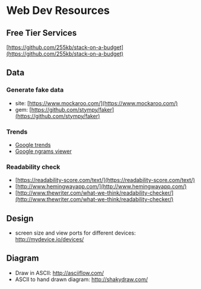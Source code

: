 # Web Dev Resources

## Free Tier Services

[https://github.com/255kb/stack-on-a-budget](https://github.com/255kb/stack-on-a-budget)

## Data

### Generate fake data
* site: [https://www.mockaroo.com/](https://www.mockaroo.com/)
* gem: [https://github.com/stympy/faker](https://github.com/stympy/faker)

### Trends
* [Google trends](https://www.google.com/trends/)
* [Google ngrams viewer](https://books.google.com/ngrams)

### Readability check
* [https://readability-score.com/text/](https://readability-score.com/text/)
* [http://www.hemingwayapp.com/](http://www.hemingwayapp.com/)
* [http://www.thewriter.com/what-we-think/readability-checker/](http://www.thewriter.com/what-we-think/readability-checker/)

## Design
- screen size and view ports for different devices: http://mydevice.io/devices/

## Diagram
- Draw in ASCII: http://asciiflow.com/
- ASCII to hand drawn diagram: http://shakydraw.com/
